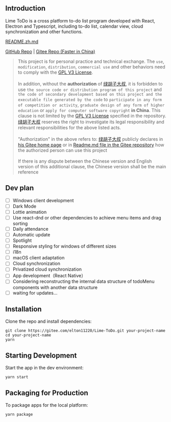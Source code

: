 ## Introduction
Lime ToDo is a cross platform to-do list program developed with React, Electron and Typescript, including to-do list, calendar view, cloud synchronization and other functions.

[README.zh.md](https://gitee.com/elton11220/Lime-ToDo/blob/master/README.md)

[GitHub Repo](https://github.com/elton11220/Lime-ToDo)
|
[Gitee Repo (Faster in China)](https://gitee.com/elton11220/Lime-ToDo)

>This project is for personal practice and technical exchange. The `use`, `modification`, `distribution`, `commercial use` and other behaviors need to comply with the [GPL V3 License](https://github.com/elton11220/Lime-ToDo/blob/master/LICENSE).
<br/><br/>
In addition, without the **authorization** of [绿胡子大叔](https://gitee.com/elton11220), it is forbidden to use `the source code or distribution program of this project` and `the code of secondary development based on this project and the executable file generated by the code`  to `participate in any form of competition or activity`, `graduate design of any form of higher education` or `apply for computer software copyright` **in China**. This clause is not limited by the [GPL V3 License](https://github.com/elton11220/Lime-ToDo/blob/master/LICENSE) specified in the repository. [绿胡子大叔](https://gitee.com/elton11220) reserves the right to investigate its legal responsibility and relevant responsibilities for the above listed acts.
<br/><br/>
"Authorization" in the above refers to: [绿胡子大叔](https://gitee.com/elton11220) publicly declares in [his Gitee home page](https://gitee.com/elton11220) or in [Readme.md file in the Gitee repository](https://gitee.com/elton11220/Lime-ToDo/blob/master/README.md) how the authorized person can use this project
<br/><br/>
If there is any dispute between the Chinese version and English version of this additional clause, the Chinese version shall be the main reference

## Dev plan

- [ ] Windows client development
- [ ] Dark Mode
- [ ] Lottie animation
- [ ] Use react-dnd or other dependencies to achieve menu items and drag sorting
- [ ] Daily attendance
- [ ] Automatic update
- [ ] Spotlight
- [ ] Responsive styling for windows of different sizes
- [ ] i18n
- [ ] macOS client adaptation
- [ ] Cloud synchronization
- [ ] Privatized cloud synchronization
- [ ] App development（React Native）
- [ ] Considering reconstructing the internal data structure of todoMenu components with another data structure
- [ ] waiting for updates...

## Installation

Clone the repo and install dependencies:

```shell
git clone https://gitee.com/elton11220/Lime-ToDo.git your-project-name
cd your-project-name
yarn
```

## Starting Development

Start the app in the dev environment:

```shell
yarn start
```

## Packaging for Production

To package apps for the local platform:

```shell
yarn package
```

